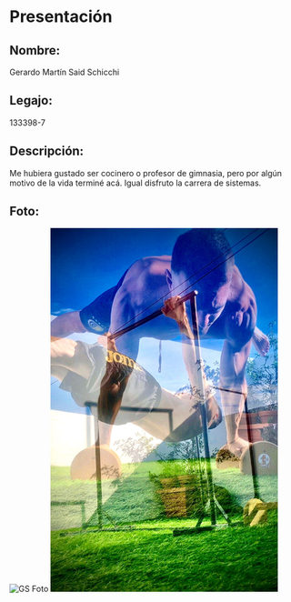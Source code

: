 # Presentación

## **Nombre:** 
Gerardo Martín Said Schicchi

## **Legajo:** 
133398-7

## **Descripción:**
Me hubiera gustado ser cocinero o profesor de gimnasia, pero por algún motivo de la vida terminé acá.
Igual disfruto la carrera de sistemas.

## **Foto:**
<img src="images/gs-foto.JPG.jpeg" alt="GS Foto" width="400">
<img src="images/image_1.jpeg" alt="Imagen 1" width="400">
